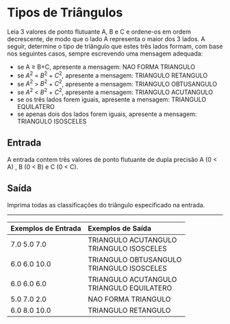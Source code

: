 # Tipos de Triângulos

Leia 3 valores de ponto flutuante A, B e C e ordene-os em ordem decrescente, de modo que o lado A representa o maior dos 3 lados. A seguir, determine o tipo de triângulo que estes três lados formam, com base nos seguintes casos, sempre escrevendo uma mensagem adequada:

* se A ≥ B+C, apresente a mensagem: NAO FORMA TRIANGULO
* se $A^2$ = $B^2$ + $C^2$, apresente a mensagem: TRIANGULO RETANGULO
* se $A^2$ > $B^2$ + $C^2$, apresente a mensagem: TRIANGULO OBTUSANGULO
* se $A^2$ < $B^2$ + $C^2$, apresente a mensagem: TRIANGULO ACUTANGULO
* se os três lados forem iguais, apresente a mensagem: TRIANGULO EQUILATERO
* se apenas dois dos lados forem iguais, apresente a mensagem: TRIANGULO ISOSCELES

## Entrada

A entrada contem três valores de ponto flutuante de dupla precisão A (0 < A) , B (0 < B) e C (0 < C).

## Saída

Imprima todas as classificações do triângulo especificado na entrada.

---

| Exemplos de Entrada | Exemplos de Saída                              |
| :------------------ | :--------------------------------------------- |
| 7.0 5.0 7.0         | TRIANGULO ACUTANGULO <br> TRIANGULO ISOSCELES  |
| 6.0 6.0 10.0        | TRIANGULO OBTUSANGULO <br> TRIANGULO ISOSCELES |
| 6.0 6.0 6.0         | TRIANGULO ACUTANGULO <br> TRIANGULO EQUILATERO |
| 5.0 7.0 2.0         | NAO FORMA TRIANGULO                            |
| 6.0 8.0 10.0        | TRIANGULO RETANGULO                            |
